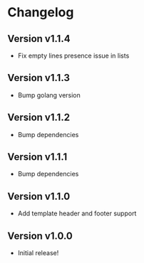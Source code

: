 # Changelog

## Version v1.1.4

- Fix empty lines presence issue in lists

## Version v1.1.3

- Bump golang version

## Version v1.1.2

- Bump dependencies

## Version v1.1.1

- Bump dependencies

## Version v1.1.0

- Add template header and footer support

## Version v1.0.0

- Initial release!
